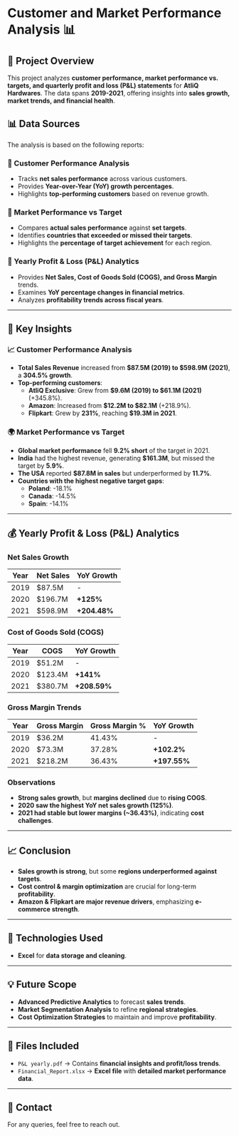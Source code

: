 # Customer and Market Performance Analysis 📊

## 📌 Project Overview
This project analyzes **customer performance, market performance vs. targets, and quarterly profit and loss (P&L) statements** for **AtliQ Hardwares**. The data spans **2019-2021**, offering insights into **sales growth, market trends, and financial health**.

## 📊 Data Sources
The analysis is based on the following reports:

### 🔹 Customer Performance Analysis
- Tracks **net sales performance** across various customers.
- Provides **Year-over-Year (YoY) growth percentages**.
- Highlights **top-performing customers** based on revenue growth.

### 🔹 Market Performance vs Target
- Compares **actual sales performance** against **set targets**.
- Identifies **countries that exceeded or missed their targets**.
- Highlights the **percentage of target achievement** for each region.

### 🔹 Yearly Profit & Loss (P&L) Analytics
- Provides **Net Sales, Cost of Goods Sold (COGS), and Gross Margin** trends.
- Examines **YoY percentage changes in financial metrics**.
- Analyzes **profitability trends across fiscal years**.

---

## 🔎 Key Insights

### 📈 Customer Performance Analysis
- **Total Sales Revenue** increased from **$87.5M (2019) to $598.9M (2021)**, a **304.5% growth**.
- **Top-performing customers**:
  - **AtliQ Exclusive**: Grew from **$9.6M (2019) to $61.1M (2021)** (+345.8%).
  - **Amazon**: Increased from **$12.2M to $82.1M** (+218.9%).
  - **Flipkart**: Grew by **231%**, reaching **$19.3M in 2021**.

### 🌍 Market Performance vs Target
- **Global market performance** fell **9.2% short** of the target in 2021.
- **India** had the highest revenue, generating **$161.3M**, but missed the target by **5.9%**.
- **The USA** reported **$87.8M in sales** but underperformed by **11.7%**.
- **Countries with the highest negative target gaps**:
  - **Poland**: -18.1%
  - **Canada**: -14.5%
  - **Spain**: -14.1%

---

## 💰 Yearly Profit & Loss (P&L) Analytics
### **Net Sales Growth**
| Year  | Net Sales | YoY Growth |
|-------|----------|------------|
| 2019  | $87.5M   | -          |
| 2020  | $196.7M  | **+125%**  |
| 2021  | $598.9M  | **+204.48%** |

### **Cost of Goods Sold (COGS)**
| Year  | COGS     | YoY Growth |
|-------|----------|------------|
| 2019  | $51.2M   | -          |
| 2020  | $123.4M  | **+141%**  |
| 2021  | $380.7M  | **+208.59%** |

### **Gross Margin Trends**
| Year  | Gross Margin | Gross Margin % | YoY Growth |
|-------|-------------|----------------|------------|
| 2019  | $36.2M      | 41.43%         | -          |
| 2020  | $73.3M      | 37.28%         | **+102.2%** |
| 2021  | $218.2M     | 36.43%         | **+197.55%** |

### **Observations**
- **Strong sales growth**, but **margins declined** due to **rising COGS**.
- **2020 saw the highest YoY net sales growth (125%)**.
- **2021 had stable but lower margins (~36.43%)**, indicating **cost challenges**.

---

## 📈 Conclusion
- **Sales growth is strong**, but some **regions underperformed against targets**.
- **Cost control & margin optimization** are crucial for long-term **profitability**.
- **Amazon & Flipkart are major revenue drivers**, emphasizing **e-commerce strength**.

---

## 🚀 Technologies Used
- **Excel** for **data storage and cleaning**.

---

## 💡 Future Scope
- **Advanced Predictive Analytics** to forecast **sales trends**.
- **Market Segmentation Analysis** to refine **regional strategies**.
- **Cost Optimization Strategies** to maintain and improve **profitability**.

---

## 📂 Files Included
- `P&L yearly.pdf` → Contains **financial insights and profit/loss trends**.
- `Financial_Report.xlsx` → **Excel file** with **detailed market performance data**.

---

## 🔗 Contact
For any queries, feel free to reach out.

